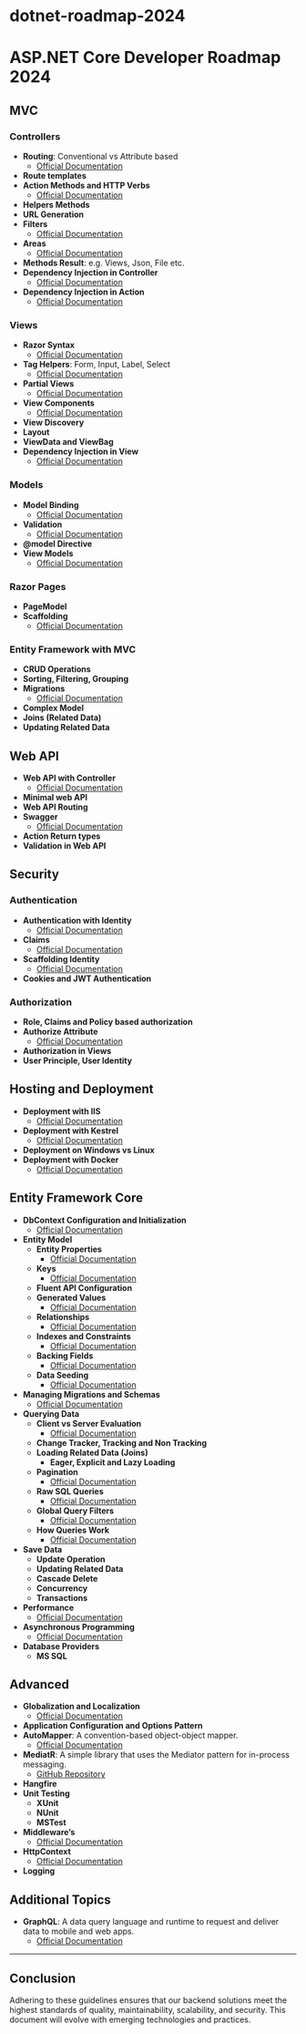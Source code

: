 # dotnet-roadmap-2024

# ASP.NET Core Developer Roadmap 2024

## MVC

### Controllers

- **Routing**: Conventional vs Attribute based
  - [Official Documentation](https://docs.microsoft.com/en-us/aspnet/core/mvc/controllers/routing?view=aspnetcore-7.0)
- **Route templates**
- **Action Methods and HTTP Verbs**
  - [Official Documentation](https://docs.microsoft.com/en-us/aspnet/core/mvc/controllers/actions?view=aspnetcore-7.0)
- **Helpers Methods**
- **URL Generation**
- **Filters**
  - [Official Documentation](https://docs.microsoft.com/en-us/aspnet/core/mvc/controllers/filters?view=aspnetcore-7.0)
- **Areas**
  - [Official Documentation](https://docs.microsoft.com/en-us/aspnet/core/mvc/controllers/areas?view=aspnetcore-7.0)
- **Methods Result**: e.g. Views, Json, File etc.
- **Dependency Injection in Controller**
  - [Official Documentation](https://docs.microsoft.com/en-us/aspnet/core/mvc/controllers/dependency-injection?view=aspnetcore-7.0)
- **Dependency Injection in Action**
  - [Official Documentation](https://docs.microsoft.com/en-us/aspnet/core/mvc/controllers/dependency-injection?view=aspnetcore-7.0)

### Views

- **Razor Syntax**
  - [Official Documentation](https://docs.microsoft.com/en-us/aspnet/core/mvc/views/razor?view=aspnetcore-7.0)
- **Tag Helpers**: Form, Input, Label, Select
  - [Official Documentation](https://docs.microsoft.com/en-us/aspnet/core/mvc/views/tag-helpers/intro?view=aspnetcore-7.0)
- **Partial Views**
  - [Official Documentation](https://docs.microsoft.com/en-us/aspnet/core/mvc/views/partial?view=aspnetcore-7.0)
- **View Components**
  - [Official Documentation](https://docs.microsoft.com/en-us/aspnet/core/mvc/views/view-components?view=aspnetcore-7.0)
- **View Discovery**
- **Layout**
- **ViewData and ViewBag**
- **Dependency Injection in View**
  - [Official Documentation](https://docs.microsoft.com/en-us/aspnet/core/mvc/views/dependency-injection?view=aspnetcore-7.0)

### Models

- **Model Binding**
  - [Official Documentation](https://docs.microsoft.com/en-us/aspnet/core/mvc/models/model-binding?view=aspnetcore-7.0)
- **Validation**
  - [Official Documentation](https://docs.microsoft.com/en-us/aspnet/core/mvc/models/validation?view=aspnetcore-7.0)
- **@model Directive**
- **View Models**
  - [Official Documentation](https://docs.microsoft.com/en-us/aspnet/core/mvc/views/overview?view=aspnetcore-7.0)

### Razor Pages

- **PageModel**
- **Scaffolding**
  - [Official Documentation](https://docs.microsoft.com/en-us/aspnet/core/razor-pages/?view=aspnetcore-7.0&tabs=visual-studio)

### Entity Framework with MVC

- **CRUD Operations**
- **Sorting, Filtering, Grouping**
- **Migrations**
  - [Official Documentation](https://docs.microsoft.com/en-us/ef/core/managing-schemas/migrations/?view=aspnetcore-7.0)
- **Complex Model**
- **Joins (Related Data)**
- **Updating Related Data**

## Web API

- **Web API with Controller**
  - [Official Documentation](https://docs.microsoft.com/en-us/aspnet/core/web-api/?view=aspnetcore-7.0)
- **Minimal web API**
- **Web API Routing**
- **Swagger**
  - [Official Documentation](https://docs.microsoft.com/en-us/aspnet/core/tutorials/getting-started-with-swashbuckle?view=aspnetcore-7.0&tabs=visual-studio)
- **Action Return types**
- **Validation in Web API**

## Security

### Authentication

- **Authentication with Identity**
  - [Official Documentation](https://docs.microsoft.com/en-us/aspnet/core/security/authentication/identity?view=aspnetcore-7.0&tabs=visual-studio)
- **Claims**
  - [Official Documentation](https://docs.microsoft.com/en-us/aspnet/core/security/authentication/claims?view=aspnetcore-7.0)
- **Scaffolding Identity**
  - [Official Documentation](https://docs.microsoft.com/en-us/aspnet/core/security/authentication/scaffold-identity?view=aspnetcore-7.0&tabs=visual-studio)
- **Cookies and JWT Authentication**

### Authorization

- **Role, Claims and Policy based authorization**
- **Authorize Attribute**
  - [Official Documentation](https://docs.microsoft.com/en-us/aspnet/core/security/authorization/simple?view=aspnetcore-7.0)
- **Authorization in Views**
- **User Principle, User Identity**

## Hosting and Deployment

- **Deployment with IIS**
  - [Official Documentation](https://docs.microsoft.com/en-us/aspnet/core/host-and-deploy/iis/?view=aspnetcore-7.0)
- **Deployment with Kestrel**
  - [Official Documentation](https://docs.microsoft.com/en-us/aspnet/core/fundamentals/servers/kestrel?view=aspnetcore-7.0)
- **Deployment on Windows vs Linux**
- **Deployment with Docker**
  - [Official Documentation](https://docs.microsoft.com/en-us/aspnet/core/host-and-deploy/docker/?view=aspnetcore-7.0)

## Entity Framework Core

- **DbContext Configuration and Initialization**
  - [Official Documentation](https://docs.microsoft.com/en-us/ef/core/dbcontext-configuration/)
- **Entity Model**
  - **Entity Properties**
    - [Official Documentation](https://docs.microsoft.com/en-us/ef/core/modeling/)
  - **Keys**
    - [Official Documentation](https://docs.microsoft.com/en-us/ef/core/modeling/keys)
  - **Fluent API Configuration**
  - **Generated Values**
    - [Official Documentation](https://docs.microsoft.com/en-us/ef/core/modeling/generated-properties)
  - **Relationships**
    - [Official Documentation](https://docs.microsoft.com/en-us/ef/core/modeling/relationships)
  - **Indexes and Constraints**
    - [Official Documentation](https://docs.microsoft.com/en-us/ef/core/modeling/indexes)
  - **Backing Fields**
    - [Official Documentation](https://docs.microsoft.com/en-us/ef/core/modeling/backing-field)
  - **Data Seeding**
    - [Official Documentation](https://docs.microsoft.com/en-us/ef/core/modeling/data-seeding)
- **Managing Migrations and Schemas**
  - [Official Documentation](https://docs.microsoft.com/en-us/ef/core/managing-schemas/migrations/?view=aspnetcore-7.0)
- **Querying Data**
  - **Client vs Server Evaluation**
    - [Official Documentation](https://docs.microsoft.com/en-us/ef/core/querying/client-eval)
  - **Change Tracker, Tracking and Non Tracking**
  - **Loading Related Data (Joins)**
    - **Eager, Explicit and Lazy Loading**
  - **Pagination**
    - [Official Documentation](https://docs.microsoft.com/en-us/ef/core/querying/related-data)
  - **Raw SQL Queries**
    - [Official Documentation](https://docs.microsoft.com/en-us/ef/core/querying/raw-sql)
  - **Global Query Filters**
    - [Official Documentation](https://docs.microsoft.com/en-us/ef/core/querying/filters)
  - **How Queries Work**
    - [Official Documentation](https://docs.microsoft.com/en-us/ef/core/querying/)
- **Save Data**
  - **Update Operation**
  - **Updating Related Data**
  - **Cascade Delete**
  - **Concurrency**
  - **Transactions**
- **Performance**
  - [Official Documentation](https://docs.microsoft.com/en-us/ef/core/performance/)
- **Asynchronous Programming**
  - [Official Documentation](https://docs.microsoft.com/en-us/ef/core/miscellaneous/async)
- **Database Providers**
  - **MS SQL**

## Advanced

- **Globalization and Localization**
  - [Official Documentation](https://docs.microsoft.com/en-us/aspnet/core/fundamentals/localization?view=aspnetcore-7.0)
- **Application Configuration and Options Pattern**
- **AutoMapper**: A convention-based object-object mapper.
  - [Official Documentation](https://docs.automapper.org/en/stable/Getting-started.html)
- **MediatR**: A simple library that uses the Mediator pattern for in-process messaging.
  - [GitHub Repository](https://github.com/jbogard/MediatR)
- **Hangfire**
- **Unit Testing**
  - **XUnit**
  - **NUnit**
  - **MSTest**
- **Middleware’s**
  - [Official Documentation](https://docs.microsoft.com/en-us/aspnet/core/fundamentals/middleware/?view=aspnetcore-7.0)
- **HttpContext**
  - [Official Documentation](https://docs.microsoft.com/en-us/aspnet/core/fundamentals/http-context?view=aspnetcore-7.0)
- **Logging**

## Additional Topics
- **GraphQL**: A data query language and runtime to request and deliver data to mobile and web apps.
  - [Official Documentation](https://docs.microsoft.com/en-us/azure/architecture/patterns/graphql)

---

## Conclusion

Adhering to these guidelines ensures that our backend solutions meet the highest standards of quality, maintainability, scalability, and security. This document will evolve with emerging technologies and practices.

